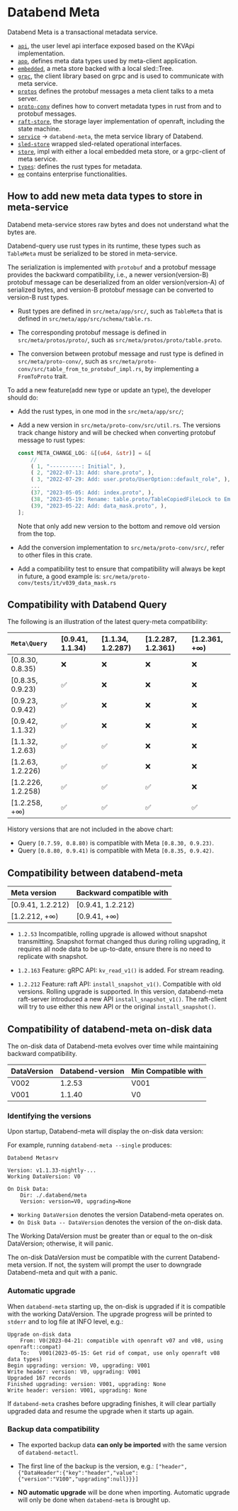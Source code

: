 # Databend Meta

Databend Meta is a transactional metadata service.

- [`api`](./api/), the user level api interface exposed based on the KVApi implementation.
- [`app`](./app/), defines meta data types used by meta-client application.
- [`embedded`](./embedded/), a meta store backed with a local sled::Tree.
- [`grpc`](client/), the client library based on grpc and is used to communicate with meta service.
- [`protos`](./protos/) defines the protobuf messages a meta client talks to a meta server.
- [`proto-conv`](./proto-conv/) defines how to convert metadata types in rust from and to protobuf messages.
- [`raft-store`](./raft-store/), the storage layer implementation of openraft, including the state machine.
- [`service`](./service/) -> `databend-meta`, the meta service library of Databend.
- [`sled-store`](./sled-store/) wrapped sled-related operational interfaces.
- [`store`](./store/), impl with either a local embedded meta store, or a grpc-client of meta service.
- [`types`](./types/): defines the rust types for metadata.
- [`ee`](./ee/) contains enterprise functionalities.


## How to add new meta data types to store in meta-service

Databend meta-service stores raw bytes and does not understand what the bytes are.

Databend-query use rust types in its runtime, these types such as `TableMeta`
must be serialized to be stored in meta-service.

The serialization is implemented with `protobuf` and a protobuf message provides
the backward compatibility, i.e., a newer version(version-B) protobuf message can be deserialized
from an older version(version-A) of serialized bytes, and version-B protobuf
message can be converted to version-B rust types.

- Rust types are defined in `src/meta/app/src/`,  such as `TableMeta` that is
  defined in `src/meta/app/src/schema/table.rs`.

- The corresponding protobuf message is defined in `src/meta/protos/proto/`,
  such as `src/meta/protos/proto/table.proto`.

- The conversion between protobuf message and rust type is defined in
  `src/meta/proto-conv/`, such as
  `src/meta/proto-conv/src/table_from_to_protobuf_impl.rs`,
  by implementing a `FromToProto` trait.

To add a new feature(add new type or update an type), the developer should do:

- Add the rust types, in one mod in the `src/meta/app/src/`;

- Add a new version in `src/meta/proto-conv/src/util.rs`. The versions track
    change history and will be checked when converting protobuf message to rust
    types:

    ```rust
    const META_CHANGE_LOG: &[(u64, &str)] = &[
        //
        ( 1, "----------: Initial", ),
        ( 2, "2022-07-13: Add: share.proto", ),
        ( 3, "2022-07-29: Add: user.proto/UserOption::default_role", ),
        ...
        (37, "2023-05-05: Add: index.proto", ),
        (38, "2023-05-19: Rename: table.proto/TableCopiedFileLock to EmptyProto", ),
        (39, "2023-05-22: Add: data_mask.proto", ),
    ];
    ```

    Note that only add new version to the bottom and remove old version from the
    top.

- Add the conversion implementation to `src/meta/proto-conv/src/`, refer to
    other files in this crate.

- Add a compatibility test to ensure that compatibility will always be kept in
    future, a good example is: `src/meta/proto-conv/tests/it/v039_data_mask.rs`





## Compatibility with Databend Query

The following is an illustration of the latest query-meta compatibility:

| `Meta\Query`       | [0.9.41, 1.1.34) | [1.1.34, 1.2.287) | [1.2.287, 1.2.361) | [1.2.361, +∞) |
|:-------------------|:-----------------|:---------------|:-----------|:-----------|
| [0.8.30, 0.8.35)   | ❌                | ❌              | ❌          |❌          |
| [0.8.35, 0.9.23)   | ✅                | ❌              | ❌          |❌          |
| [0.9.23, 0.9.42)   | ✅                | ❌              | ❌          |❌          |
| [0.9.42, 1.1.32)   | ✅                | ❌              | ❌          |❌          |
| [1.1.32, 1.2.63)   | ✅                | ✅              | ❌          |❌          |
| [1.2.63, 1.2.226)  | ✅                | ✅              | ❌          |❌          |
| [1.2.226, 1.2.258) | ✅                | ✅              | ✅          |❌          |
| [1.2.258, +∞)      | ✅                | ✅              | ✅          |✅          |

History versions that are not included in the above chart:

- Query `[0.7.59, 0.8.80)` is compatible with Meta `[0.8.30, 0.9.23)`.
- Query `[0.8.80, 0.9.41)` is compatible with Meta `[0.8.35, 0.9.42)`.


## Compatibility between databend-meta

| Meta version      | Backward compatible with |
|:------------------|:-------------------------|
| [0.9.41, 1.2.212) | [0.9.41, 1.2.212)        |
| [1.2.212, +∞)     | [0.9.41, +∞)             |


- `1.2.53` Incompatible, rolling upgrade is allowed without snapshot transmitting.
  Snapshot format changed thus during rolling upgrading,
  it requires all node data to be up-to-date, ensure there is no need to replicate with snapshot.

- `1.2.163` Feature: gRPC API: `kv_read_v1()` is added. For stream reading.

- `1.2.212` Feature: raft API: `install_snapshot_v1()`. Compatible with old versions.
  Rolling upgrade is supported.
  In this version, databend-meta raft-server introduced a new API `install_snapshot_v1()`.
  The raft-client will try to use either this new API or the original `install_snapshot()`.


## Compatibility of databend-meta on-disk data

The on-disk data of Databend-meta evolves over time while maintaining backward compatibility.

| DataVersion | Databend-version | Min Compatible with |
|:------------|:-----------------|:--------------------|
| V002        | 1.2.53           | V001                | 
| V001        | 1.1.40           | V0                  |

### Identifying the versions

Upon startup, Databend-meta will display the on-disk data version:

For example, running `databend-meta --single` produces:

```
Databend Metasrv

Version: v1.1.33-nightly-...
Working DataVersion: V0

On Disk Data:
    Dir: ./.databend/meta
    Version: version=V0, upgrading=None
```

- `Working DataVersion` denotes the version Databend-meta operates on.
- `On Disk Data -- DataVersion` denotes the version of the on-disk data.

The Working DataVersion must be greater than or equal to the on-disk DataVersion; otherwise, it will panic.

The on-disk DataVersion must be compatible with the current Databend-meta version.
If not, the system will prompt the user to downgrade Databend-meta and quit with a panic.

### Automatic upgrade

When `databend-meta` starting up, the on-disk is upgraded if it is compatible with the working DataVersion.
The upgrade progress will be printed to `stderr` and to log file at INFO level, e.g.:

```text
Upgrade on-disk data
    From: V0(2023-04-21: compatible with openraft v07 and v08, using openraft::compat)
    To:   V001(2023-05-15: Get rid of compat, use only openraft v08 data types)
Begin upgrading: version: V0, upgrading: V001
Write header: version: V0, upgrading: V001
Upgraded 167 records
Finished upgrading: version: V001, upgrading: None
Write header: version: V001, upgrading: None
```

If `databend-meta` crashes before upgrading finishes,
it will clear partially upgraded data and resume the upgrade when it starts up again.

### Backup data compatibility

- The exported backup data **can only be imported** with the same version of `databend-metactl`.

- The first line of the backup is the version, e.g.:
  `["header",{"DataHeader":{"key":"header","value":{"version":"V100","upgrading":null}}}]`

- **NO automatic upgrade** will be done when importing.
  Automatic upgrade will only be done when `databend-meta` is brought up.
